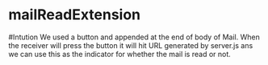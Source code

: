 # mailReadExtension

#Intution
We used a button and appended at the end of body of Mail. When the receiver will press the button it will hit URL generated by server.js ans we can use this as the indicator for whether the mail is read or not.

